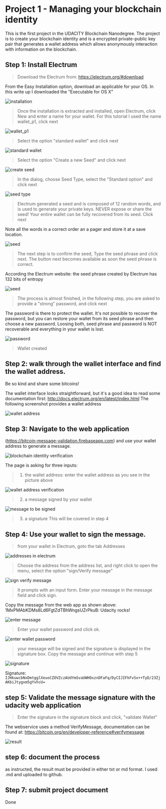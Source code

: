 # Project 1 - Managing your blockchain identity

 This is the first project in the UDACITY Blockchain Nanodegree. The project is to create your blockchain identity and is a encrypted private-public key pair that generates a wallet address which allows anonymously interaction with information on the blockchain. 
 
 ## Step 1: Install Electrum

 > Download the Electrum from: https://electrum.org/#download
 
 From the Easy Installation option, download an applicable for your OS. In this write up I downloaded the "Executable for OS X"

![installation](./assets/download-installation.png)

> Once the installation is extracted and installed, open Electrum, click New and enter a name for your wallet. For this tutorial I used the name wallet_p1, click next 

![wallet_p1](./assets/wallet-p1.png)

> Select the option "standard wallet" and click next

![standard wallet](./assets/create-wallet.png)

> Select the option "Create a new Seed" and click next

![create seed](./assets/create-seed.png)

> In the dialog, choose Seed Type, select the "Standard option" and click next

![seed type](./assets/seed-type.png)

> Electrum generated a seed and is composed of 12 random words, and is used to generate your private keys. NEVER expose or share the seed! Your entire wallet can be fully recovered from its seed. Click next

Note all the words in a correct order an a pager and store it at a save location.

![seed](./assets/seed-wallet-P1.png)

> The next step is to confirm the seed, Type the seed phrase and click next. The button next becomes available as soon the seed phrase is correct.

According the Electrum website: the seed phrase created by Electrum has 132 bits of entropy

![seed](./assets/confirm-seed.png)

> The process is almost finished, in the following step, you are asked to provide a "strong" password, and click next

 The password is there to protect the wallet. It's not possible to recover the password, but you can restore your wallet from its seed phrase and then choose a new password. Loosing both, seed phrase and password is NOT recoverable and everything in your wallet is lost.

![password](./assets/strong-password.png)

> Wallet created 

## Step 2: walk through the wallet interface and find the wallet address. 

Be so kind and share some bitcoins!

The wallet interface looks straightforward, but it's a good idea to read some documentation first: http://docs.electrum.org/en/latest/index.html
The following screenshot provides a wallet address

![wallet address](./assets/wallet-address.png)

## Step 3: Navigate to the web application 
(https://bitcoin-message-validation.firebaseapp.com) and use your wallet address to generate a message.

![blockchain identity verification](./assets/blockchain-identity-verification.png)

The page is asking for three inputs:
> 1. the wallet address: 
enter the wallet address as you see in the picture above

![wallet address verification](./assets/wallet-address-verification.png)

> 2. a message signed by your wallet

![message to be signed](./assets/message-to-be-signed.png)

> 3. a signature
This will be covered in step 4


## Step 4: Use your wallet to sign the message.

> from your wallet in Electrum, goto the tab Addresses

![addresses in electrum](./assets/addresses-in-electrum.png)

> Choose the address from the address list, and right click to open the menu, select the option "sign/Verify message"

![sign verify message](./assets/sign-verify-message.png)

> It prompts with an input form. Enter your message in the message field and click sign. 

Copy the message from the web app as shown above: 1MxPMAbKDMs8Ld6FgtZdTBhWngsUZrPkuB: Udacity rocks!

![enter message](./assets/enter-message.png)

> Enter your wallet password and click ok.

![enter wallet password](./assets/enter-wallet-password.png)

> your message will be signed and the signature is displayed in the signature box. Copy the message and continue with step 5

![signature](./assets/signature.png)

Signature: `IJHkuwcbNxDmtgglXeuoCZOVZczAUdYmSvaUWHOxznDFaFq/DyCIJIFkFvSx++TyD/23ZjAKbiJtygxm5gYvhcU=`

## step 5: Validate the message signature with the udacity web application

> Enter the signature in the signature block and click, "validate Wallet" 

The webservice uses a method VerifyMessage, documentation can be found at: https://bitcoin.org/en/developer-reference#verifymessage

![result](./assets/Result.png)

## step 6: document the process

as instructed, the result must be provided in either txt or md format. I used .md and uploaded to github. 

## Step 7: submit project document
Done




